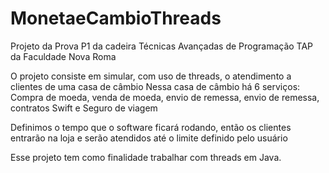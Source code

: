 # MonetaeCambioThreads
Projeto da Prova P1 da cadeira Técnicas Avançadas de Programação TAP da Faculdade Nova Roma

O projeto consiste em simular, com uso de threads, o atendimento a clientes de uma casa de câmbio
Nessa casa de câmbio há 6 serviços: Compra de moeda, venda de moeda, envio de remessa, envio de remessa, contratos Swift e Seguro de viagem

Definimos o tempo que o software ficará rodando, então os clientes entrarão na loja e serão atendidos até o limite definido pelo usuário

Esse projeto tem como finalidade trabalhar com threads em Java.
